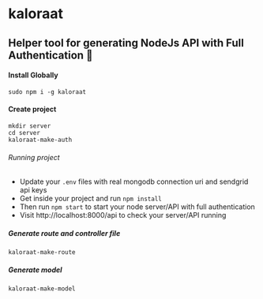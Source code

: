 # kaloraat

## Helper tool for generating NodeJs API with Full Authentication 🐸

#### Install Globally

```
sudo npm i -g kaloraat
```

#### Create project

```
mkdir server
cd server
kaloraat-make-auth
```

###### Running project

- Update your `.env` files with real mongodb connection uri and sendgrid api keys
- Get inside your project and run `npm install`
- Then run `npm start` to start your node server/API with full authentication
- Visit http://localhost:8000/api to check your server/API running

##### Generate route and controller file

`kaloraat-make-route`

##### Generate model

`kaloraat-make-model`
